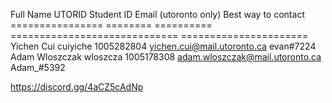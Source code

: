 Full Name           UTORID      Student ID    Email (utoronto only)            Best way to contact
================    ========    ==========    =============================    ======================
Yichen Cui          cuiyiche    1005282804    yichen.cui@mail.utoronto.ca      evan#7224
Adam Wloszczak      wloszcza    1005178308    adam.wloszczak@mail.utoronto.ca  Adam_#5392

https://discord.gg/4aCZ5cAdNp
